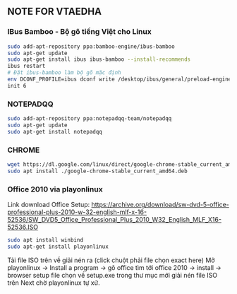 
## NOTE FOR VTAEDHA

### IBus Bamboo - Bộ gõ tiếng Việt cho Linux

```sh
sudo add-apt-repository ppa:bamboo-engine/ibus-bamboo
sudo apt-get update
sudo apt-get install ibus ibus-bamboo --install-recommends
ibus restart
# Đặt ibus-bamboo làm bộ gõ mặc định
env DCONF_PROFILE=ibus dconf write /desktop/ibus/general/preload-engines "['BambooUs', 'Bamboo']" && gsettings set org.gnome.desktop.input-sources sources "[('xkb', 'us'), ('ibus', 'Bamboo')]"
init 6
```
### NOTEPADQQ
```sh
sudo add-apt-repository ppa:notepadqq-team/notepadqq
sudo apt-get update
sudo apt-get install notepadqq
```

### CHROME
```sh
wget https://dl.google.com/linux/direct/google-chrome-stable_current_amd64.deb
sudo apt install ./google-chrome-stable_current_amd64.deb
```

### Office 2010 via playonlinux
Link download Office Setup: https://archive.org/download/sw-dvd-5-office-professional-plus-2010-w-32-english-mlf-x-16-52536/SW_DVD5_Office_Professional_Plus_2010_W32_English_MLF_X16-52536.ISO
```sh
sudo apt install winbind
sudo apt-get install playonlinux
```
Tải file ISO trên về giải nén ra (click chuột phải file chọn exact here) 
Mở playonlinux -> Install a program -> gõ office tìm tới office 2010 -> install -> browser setup file chọn về setup.exe trong thư mục mới giải nén file ISO trên 
Next chờ playonlinux tự xử. 
